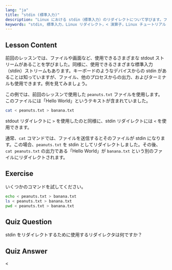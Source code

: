```yaml
---
lang: "ja"
title: "stdin (標準入力)"
description: "Linux における stdin（標準入力）のリダイレクトについて学びます。ファイルやコマンドで '<' 演算子を使用する方法を理解します。実践的な例を探求し、Linux コマンドラインスキルを向上させます。"
keywords: "stdin, 標準入力，Linux リダイレクト，< 演算子，Linux チュートリアル，コマンドライン，初心者，ガイド"
---
```


## Lesson Content

前回のレッスンでは、ファイルや画面など、使用できるさまざまな stdout ストリームがあることを学びました。同様に、使用できるさまざまな標準入力（stdin）ストリームもあります。キーボードのようなデバイスからの stdin があることは知っていますが、ファイル、他のプロセスからの出力、およびターミナルも使用できます。例を見てみましょう。

この例では、前回のレッスンで使用した `peanuts.txt` ファイルを使用します。このファイルには「Hello World」というテキストが含まれていました。

```bash
cat < peanuts.txt > banana.txt
```

stdout リダイレクトに `>` を使用したのと同様に、stdin リダイレクトには `<` を使用できます。

通常、`cat` コマンドでは、ファイルを送信するとそのファイルが stdin になります。この場合、`peanuts.txt` を stdin としてリダイレクトしました。その後、`cat peanuts.txt` の出力である「Hello World」が `banana.txt` という別のファイルにリダイレクトされます。

## Exercise

いくつかのコマンドを試してください。

```bash
echo < peanuts.txt > banana.txt
ls < peanuts.txt > banana.txt
pwd < peanuts.txt > banana.txt
```

## Quiz Question

stdin をリダイレクトするために使用するリダイレクタは何ですか？

## Quiz Answer

<
